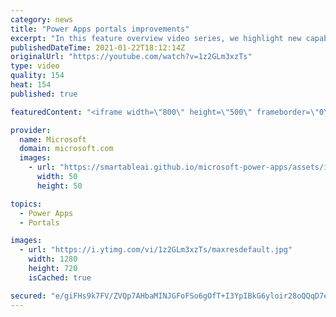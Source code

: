 ```yaml
---
category: news
title: "Power Apps portals improvements"
excerpt: "In this feature overview video series, we highlight new capabilities included in the latest update to Microsoft Power Apps.  Power Apps portals improvements bring new capabilities for makers and developers by providing a new identity management configuration experience with enhanced functionality to"
publishedDateTime: 2021-01-22T18:12:14Z
originalUrl: "https://youtube.com/watch?v=1z2GLm3xzTs"
type: video
quality: 154
heat: 154
published: true

featuredContent: "<iframe width=\"800\" height=\"500\" frameborder=\"0\" src=\"https://www.youtube.com/embed/1z2GLm3xzTs\" allow=\"accelerometer; autoplay; encrypted-media; gyroscope; picture-in-picture\" allowfullscreen></iframe>"

provider:
  name: Microsoft
  domain: microsoft.com
  images:
    - url: "https://smartableai.github.io/microsoft-power-apps/assets/images/organizations/microsoft.com-50x50.jpg"
      width: 50
      height: 50

topics:
  - Power Apps
  - Portals

images:
  - url: "https://i.ytimg.com/vi/1z2GLm3xzTs/maxresdefault.jpg"
    width: 1280
    height: 720
    isCached: true

secured: "e/giFHs9k7FV/ZVQp7AHbaMINJGFoFSo6gOfT+I3YpIBkG6yloir28oQQqD7eZ63N2gNtC/WxpeUG9CN8knKgz+nfGS83QJYLcDXUZXoLgXPR5UF8hQjs2f4BkB4q9c3PscwJLuSwSKSmCPMcR9ikljJkg2jpJamkICfgrvkom0RFmTAajZWibGMzfSq9yJq4aK00/JHyZ1/bxCA1pnm7r/aH23CmECSOhj8EnKvAdkKlhqs5VqtKkmGIu0JhXWe0X50th2UgbBWN/YiAlR9Hca3PHRMCQXeheoEeFi8Kxc1f0KTfUpPGXWs4Ocfchbg1SePfgJz/bYq+Kv3ULJvj1jQrF02MQg8Rk8KXtUmolriUlh+qHJvrMvKisOZdxRlOYlzQB4YTvwmYbiTGmGv1Tl2gne/vjZCswq5MWVkA1cYmmok4miWiEFXMBrcNkLn;CHiO5WCS5dXR/bYejjrb1w=="
---
```


